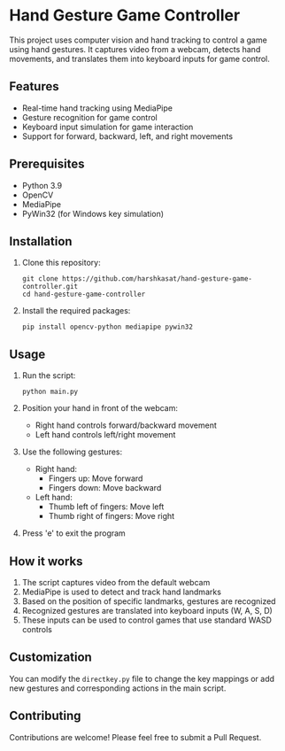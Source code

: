 # Hand Gesture Game Controller

This project uses computer vision and hand tracking to control a game using hand gestures. It captures video from a webcam, detects hand movements, and translates them into keyboard inputs for game control.

## Features

- Real-time hand tracking using MediaPipe
- Gesture recognition for game control
- Keyboard input simulation for game interaction
- Support for forward, backward, left, and right movements

## Prerequisites

- Python 3.9
- OpenCV
- MediaPipe
- PyWin32 (for Windows key simulation)

## Installation

1. Clone this repository:
   ```
   git clone https://github.com/harshkasat/hand-gesture-game-controller.git
   cd hand-gesture-game-controller
   ```

2. Install the required packages:
   ```
   pip install opencv-python mediapipe pywin32
   ```

## Usage

1. Run the script:
   ```
   python main.py
   ```

2. Position your hand in front of the webcam:
   - Right hand controls forward/backward movement
   - Left hand controls left/right movement

3. Use the following gestures:
   - Right hand: 
     - Fingers up: Move forward
     - Fingers down: Move backward
   - Left hand:
     - Thumb left of fingers: Move left
     - Thumb right of fingers: Move right

4. Press 'e' to exit the program

## How it works

1. The script captures video from the default webcam
2. MediaPipe is used to detect and track hand landmarks
3. Based on the position of specific landmarks, gestures are recognized
4. Recognized gestures are translated into keyboard inputs (W, A, S, D)
5. These inputs can be used to control games that use standard WASD controls

## Customization

You can modify the `directkey.py` file to change the key mappings or add new gestures and corresponding actions in the main script.

## Contributing

Contributions are welcome! Please feel free to submit a Pull Request.
